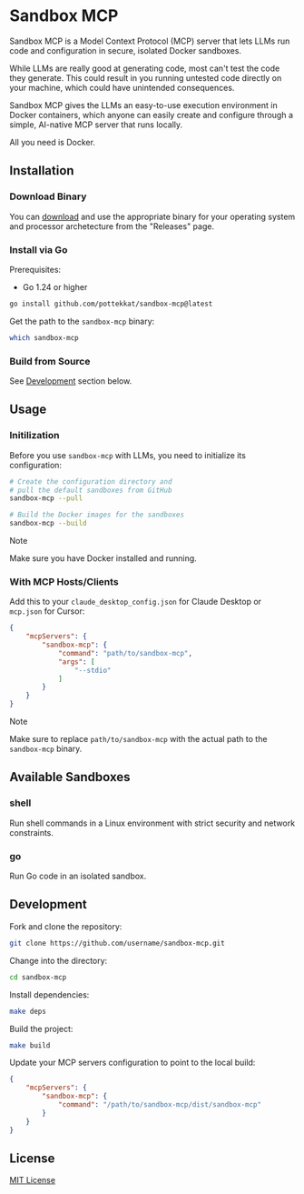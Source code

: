 # Sandbox MCP

Sandbox MCP is a Model Context Protocol (MCP) server that lets LLMs run code and configuration in secure, isolated Docker sandboxes.

While LLMs are really good at generating code, most can't test the code they generate. This could result in you running untested code directly on your machine, which could have unintended consequences.

Sandbox MCP gives the LLMs an easy-to-use execution environment in Docker containers, which anyone can easily create and configure through a simple, AI-native MCP server that runs locally.

All you need is Docker.

## Installation

### Download Binary

You can [download](https://github.com/pottekkat/sandbox-mcp/releases) and use the appropriate binary for your operating system and processor archetecture from the "Releases" page.

### Install via Go

Prerequisites:

- Go 1.24 or higher

```bash
go install github.com/pottekkat/sandbox-mcp@latest
```

Get the path to the `sandbox-mcp` binary:

```bash
which sandbox-mcp
```

### Build from Source

See [Development](#development) section below.

## Usage

### Initilization

Before you use `sandbox-mcp` with LLMs, you need to initialize its configuration:

```bash
# Create the configuration directory and
# pull the default sandboxes from GitHub
sandbox-mcp --pull

# Build the Docker images for the sandboxes
sandbox-mcp --build
```

> [!NOTE]
> Make sure you have Docker installed and running.

### With MCP Hosts/Clients

Add this to your `claude_desktop_config.json` for Claude Desktop or `mcp.json` for Cursor:

```json
{
    "mcpServers": {
        "sandbox-mcp": {
            "command": "path/to/sandbox-mcp",
            "args": [
                "--stdio"
            ]
        }
    }
}
```

> [!NOTE]
> Make sure to replace `path/to/sandbox-mcp` with the actual path to the `sandbox-mcp` binary.

## Available Sandboxes

### shell

Run shell commands in a Linux environment with strict security and network constraints.

### go

Run Go code in an isolated sandbox.

## Development

Fork and clone the repository:

```bash
git clone https://github.com/username/sandbox-mcp.git
```

Change into the directory:

```bash
cd sandbox-mcp
```

Install dependencies:

```bash
make deps
```

Build the project:

```bash
make build
```

Update your MCP servers configuration to point to the local build:

```json
{
    "mcpServers": {
        "sandbox-mcp": {
            "command": "/path/to/sandbox-mcp/dist/sandbox-mcp"
        }
    }
}
```

## License

[MIT License](LICENSE)


